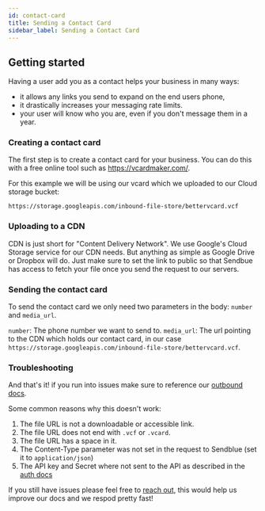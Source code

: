 ```yaml
---
id: contact-card
title: Sending a Contact Card
sidebar_label: Sending a Contact Card
---
```


## Getting started
Having a user add you as a contact helps your business in many ways:

* it allows any links you send to expand on the end users phone, 
* it drastically increases your messaging rate limits.
* your user will know who you are, even if you don't message them in a year.

### Creating a contact card
The first step is to create a contact card for your business. You can do this with a free online tool such as https://vcardmaker.com/.

For this example we will be using our vcard which we uploaded to our Cloud storage bucket:

`https://storage.googleapis.com/inbound-file-store/bettervcard.vcf`

### Uploading to a CDN
CDN is just short for "Content Delivery Network". We use Google's Cloud Storage service for our CDN needs. But anything as simple as Google Drive or Dropbox will do. Just make sure to set the link to public so that Sendbue has access to fetch your file once you send the request to our servers.

### Sending the contact card

To send the contact card we only need two parameters in the body: `number` and `media_url`.

`number`: The phone number we want to send to.
`media_url`: The url pointing to the CDN which holds our contact card, in our case `https://storage.googleapis.com/inbound-file-store/bettervcard.vcf`.

### Troubleshooting
And that's it! if you run into issues make sure to reference our [outbound docs](/docs/outbound).

Some common reasons why this doesn't work:

1. The file URL is not a downloadable or accessible link.
2. The file URL does not end with `.vcf` or `.vcard`.
3. The file URL has a space in it.
4. The Content-Type parameter was not set in the request to Sendblue (set it to `application/json`)
5. The API key and Secret where not sent to the API as described in the [auth docs](/docs/credentials)

If you still have issues please feel free to [reach out](mailto:support@sendblue.co), this would help us improve our docs and we respod pretty fast!
